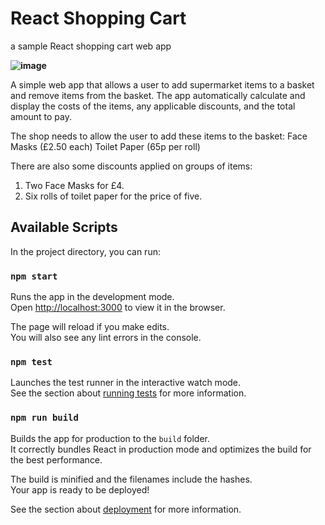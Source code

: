# React Shopping Cart

a sample React shopping cart web app

**![image](https://user-images.githubusercontent.com/19681625/172130328-dfac46a0-e71a-4fa6-a518-d3255cd44281.png)**

A simple web app that allows a user to add supermarket items to a basket and remove items from the basket. 
The app automatically calculate and display the costs of the items, any applicable discounts, and the total amount to pay.

The shop needs to allow the user to add these items to the basket:
Face Masks (£2.50 each)
Toilet Paper (65p per roll)

There are also some discounts applied on groups of items:
1. Two Face Masks for £4.
2. Six rolls of toilet paper for the price of five.

## Available Scripts

In the project directory, you can run:

### `npm start`

Runs the app in the development mode.\
Open [http://localhost:3000](http://localhost:3000) to view it in the browser.

The page will reload if you make edits.\
You will also see any lint errors in the console.

### `npm test`

Launches the test runner in the interactive watch mode.\
See the section about [running tests](https://facebook.github.io/create-react-app/docs/running-tests) for more information.

### `npm run build`

Builds the app for production to the `build` folder.\
It correctly bundles React in production mode and optimizes the build for the best performance.

The build is minified and the filenames include the hashes.\
Your app is ready to be deployed!

See the section about [deployment](https://facebook.github.io/create-react-app/docs/deployment) for more information.
